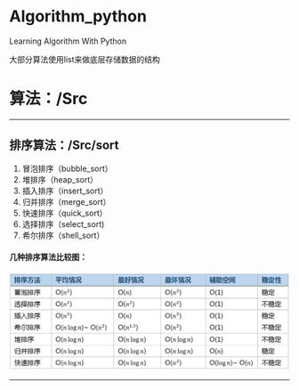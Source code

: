 # Algorithm_python
Learning Algorithm With Python

大部分算法使用list来做底层存储数据的结构

# 算法：/Src

***
## 排序算法：/Src/sort
 1. 冒泡排序（bubble_sort）
 2. 堆排序（heap_sort）
 3. 插入排序（insert_sort）
 4. 归并排序（merge_sort）
 5. 快速排序（quick_sort）
 6. 选择排序（select_sort)
 7. 希尔排序（shell_sort）
#### 几种排序算法比较图：
![sort_compared](https://github.com/xdnh/Algorithm_python/raw/master/pic/sort_compared.jpg)
***


